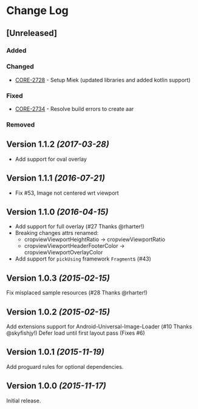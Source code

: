 Change Log
==========

## [Unreleased]

### Added
### Changed

- [CORE-2728](https://app.clickup.com/t/2289103/CORE-2728) - Setup Miek (updated libraries and added kotlin support)

### Fixed

- [CORE-2734](https://app.clickup.com/t/2289103/CORE-2734) - Resolve build errors to create aar

### Removed

Version 1.1.2 *(2017-03-28)*
----------------------------
- Add support for oval overlay

Version 1.1.1 *(2016-07-21)*
----------------------------
- Fix #53, Image not centered wrt viewport

Version 1.1.0 *(2016-04-15)*
----------------------------

- Add support for full overlay (#27 Thanks @rharter!)
- Breaking changes attrs renamed: 
  * cropviewViewportHeightRatio -> cropviewViewportRatio
  * cropviewViewportHeaderFooterColor -> cropviewViewportOverlayColor
- Add support for `pickUsing` framework `Fragment`s (#43)

Version 1.0.3 *(2015-02-15)*
----------------------------

Fix misplaced sample resources (#28 Thanks @rharter!)

Version 1.0.2 *(2015-02-15)*
----------------------------

Add extensions support for Android-Universal-Image-Loader (#10 Thanks @skyfishjy!)
Defer load until first layout pass (Fixes #6)


Version 1.0.1 *(2015-11-19)*
----------------------------

Add proguard rules for optional dependencies.


Version 1.0.0 *(2015-11-17)*
----------------------------

Initial release.
